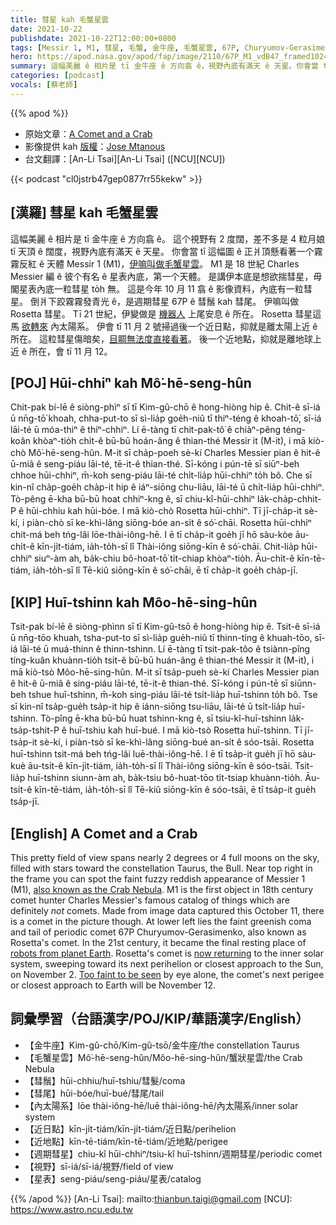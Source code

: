 ```yaml
---
title: 彗星 kah 毛蟹星雲
date: 2021-10-22
publishdate: 2021-10-22T12:00:00+0800
tags: [Messir 1, M1, 彗星, 毛蟹, 金牛座, 毛蟹星雲, 67P, Churyumov-Gerasimenko, 67P Churyumov-Gerasimenko, 週期彗星, 彗鬚, 彗尾, 近日點, 近地點, Rosetta 彗星, 彗星 67P]
hero: https://apod.nasa.gov/apod/fap/image/2110/67P_M1_vdB47_framed1024c.jpg
summary: 這幅美麗 ê 相片是 tī 金牛座 ê 方向翕 ê，視野內底有滿天 ê 天星。你會當 tī 正爿頂懸看著一个霧霧反紅 ê 天體 Messir 1 (M1)，伊嘛叫做毛蟹星雲。
categories: [podcast]
vocals: [蔡老師]
---
```


{{% apod %}}

- 原始文章：[A Comet and a Crab](https://apod.nasa.gov/apod/ap211022.html)
- 影像提供 kah [版權][copyright]：[Jose Mtanous](https://mtanous.wordpress.com/)
- 台文翻譯：[An-Li Tsai][An-Li Tsai] ([NCU][NCU])

{{< podcast "cl0jstrb47gep0877rr55kekw" >}}

## [漢羅] 彗星 kah 毛蟹星雲
這幅美麗 ê 相片是 tī 金牛座 ê 方向翕 ê。
這个視野有 2 度闊，差不多是 4 粒月娘 tī 天頂 ê 闊度，視野內底有滿天 ê 天星。
你會當 tī 這幅圖 ê 正爿頂懸看著一个霧霧反紅 ê 天體 Messir 1 (M1)，[伊嘛叫做毛蟹星雲][also known as the Crab Nebula]。
M1 是 18 世紀 Charles Messier 編 ê 彼个有名 ê 星表內底，第一个天體。
是講伊本底是想欲揣彗星，毋閣星表內底一粒彗星 to̍h 無。
這是今年 10 月 11 翕 ê 影像資料，內底有一粒彗星。
倒爿下跤霧霧發青光 ê，是週期彗星 67P ê 彗鬚 kah 彗尾。
伊嘛叫做 Rosetta 彗星。
Tī 21 世紀，伊變做是 [機器人][robots from planet Earth] 上尾安息 ê 所在。
Rosetta 彗星這馬 [欲轉來][now returning t] 內太陽系。
伊會 tī 11 月 2 號掃過後一个近日點，抑就是離太陽上近 ê 所在。
這粒彗星傷暗矣，[目睭無法度直接看著][Too faint to be seen]。
後一个近地點，抑就是離地球上近 ê 所在，會 tī 11 月 12。


## [POJ] Hūi-chhiⁿ kah Mô͘-hē-seng-hûn
Chit-pak bí-lē ê siòng-phìⁿ sī tī Kim-gû-chō ê hong-hiòng hip ê.
Chit-ê sī-iá ū nn̄g-tō͘ khoah, chha-put-to sī sì-lia̍p goe̍h-niû tī thiⁿ-téng ê khoah-tō͘, sī-iá lāi-té ū móa-thiⁿ ê thiⁿ-chhiⁿ.
Lí ē-tàng tī chit-pak-tô͘ ê chiàⁿ-pêng téng-koân khòaⁿ-tio̍h chi̍t-ê bū-bū hoán-âng ê thian-thé Messir it (M-it), i mā kiò-chò Mô͘-hē-seng-hûn.
M-it sī cha̍p-poeh sè-kí Charles Messier pian ê hit-ê ū-miâ ê seng-piáu lāi-té, tē-it-ê thian-thé.
Sī-kóng i pún-tē sī siūⁿ-beh chhoe hūi-chhiⁿ, m̄-koh seng-piáu lāi-té chi̍t-lia̍p hūi-chhiⁿ to̍h bô.
Che sī kin-nî cha̍p-goe̍h cha̍p-it hip ê iáⁿ-siōng chu-liāu, lāi-té ū chi̍t-lia̍p hūi-chhiⁿ.
Tò-pêng ē-kha bū-bū hoat chhiⁿ-kng ê, sī chiu-kî-hūi-chhiⁿ la̍k-cha̍p-chhit-P ê hūi-chhiu kah hūi-bóe.
I mā kiò-chò Rosetta hūi-chhiⁿ.
Tī jī-cha̍p-it sè-kí, i piàn-chò sī ke-khì-lâng siōng-bóe an-si̍t ê só͘-chāi.
Rosetta hūi-chhiⁿ chit-má beh tńg-lâi lōe-thài-iông-hē.
I ē tī cha̍p-it goe̍h jī hō sàu-kòe āu-chi̍t-ê kīn-ji̍t-tiám, ia̍h-to̍h-sī lî Thài-iông siōng-kīn ê só͘-chāi.
Chit-lia̍p hūi-chhiⁿ siuⁿ-àm ah, ba̍k-chiu bô-hoat-tō͘ ti̍t-chiap khòaⁿ-tio̍h.
Āu-chi̍t-ê kīn-tē-tiám, ia̍h-to̍h-sī lî Tē-kiû siōng-kīn ê só͘-chāi, ē tī cha̍p-it goe̍h cha̍p-jī.

## [KIP] Huī-tshinn kah Môo-hē-sing-hûn
Tsit-pak bí-lē ê siòng-phìnn sī tī Kim-gû-tsō ê hong-hiòng hip ê.
Tsit-ê sī-iá ū nn̄g-tōo khuah, tsha-put-to sī sì-lia̍p gue̍h-niû tī thinn-tíng ê khuah-tōo, sī-iá lāi-té ū muá-thinn ê thinn-tshinn.
Lí ē-tàng tī tsit-pak-tôo ê tsiànn-pîng tíng-kuân khuànn-tio̍h tsi̍t-ê bū-bū huán-âng ê thian-thé Messir it (M-it), i mā kiò-tsò Môo-hē-sing-hûn.
M-it sī tsa̍p-pueh sè-kí Charles Messier pian ê hit-ê ū-miâ ê sing-piáu lāi-té, tē-it-ê thian-thé.
Sī-kóng i pún-tē sī siūnn-beh tshue huī-tshinn, m̄-koh sing-piáu lāi-té tsi̍t-lia̍p huī-tshinn to̍h bô.
Tse sī kin-nî tsa̍p-gue̍h tsa̍p-it hip ê iánn-siōng tsu-liāu, lāi-té ū tsi̍t-lia̍p huī-tshinn.
Tò-pîng ē-kha bū-bū huat tshinn-kng ê, sī tsiu-kî-huī-tshinn la̍k-tsa̍p-tshit-P ê huī-tshiu kah huī-bué.
I mā kiò-tsò Rosetta huī-tshinn.
Tī jī-tsa̍p-it sè-kí, i piàn-tsò sī ke-khì-lâng siōng-bué an-si̍t ê sóo-tsāi.
Rosetta huī-tshinn tsit-má beh tńg-lâi luē-thài-iông-hē.
I ē tī tsa̍p-it gue̍h jī hō sàu-kuè āu-tsi̍t-ê kīn-ji̍t-tiám, ia̍h-to̍h-sī lî Thài-iông siōng-kīn ê sóo-tsāi.
Tsit-lia̍p huī-tshinn siunn-àm ah, ba̍k-tsiu bô-huat-tōo ti̍t-tsiap khuànn-tio̍h.
Āu-tsi̍t-ê kīn-tē-tiám, ia̍h-to̍h-sī lî Tē-kiû siōng-kīn ê sóo-tsāi, ē tī tsa̍p-it gue̍h tsa̍p-jī.

## [English] A Comet and a Crab
This pretty field of view spans nearly 2 degrees or 4 full moons on the sky, filled with stars toward the constellation Taurus, the Bull.
Near top right in the frame you can spot the faint fuzzy reddish appearance of Messier 1 (M1), [also known as the Crab Nebula][also known as the Crab Nebula].
M1 is the first object in 18th century comet hunter Charles Messier's famous catalog of things which are definitely *not* comets.
Made from image data captured this October 11, there is a comet in the picture though.
At lower left lies the faint greenish coma and tail of periodic comet 67P Churyumov-Gerasimenko, also known as Rosetta's comet.
In the 21st century, it became the final resting place of [robots from planet Earth][robots from planet Earth].
Rosetta's comet is [now returning][now returning e] to the inner solar system, sweeping toward its next perihelion or closest approach to the Sun, on November 2.
[Too faint to be seen][Too faint to be seen] by eye alone, the comet's next perigee or closest approach to Earth will be November 12.

## 詞彙學習（台語漢字/POJ/KIP/華語漢字/English）
- 【金牛座】Kim-gû-chō/Kim-gû-tsō/金牛座/the constellation Taurus
- 【毛蟹星雲】Mô͘-hē-seng-hûn/Môo-hē-sing-hûn/蟹狀星雲/the Crab Nebula
- 【彗鬚】hūi-chhiu/huī-tshiu/彗髮/coma
- 【彗尾】hūi-bóe/huī-bué/彗尾/tail
- 【內太陽系】lōe thài-iông-hē/luē thài-iông-hē/內太陽系/inner solar system
- 【近日點】kīn-ji̍t-tiám/kīn-ji̍t-tiám/近日點/perihelion
- 【近地點】kīn-tē-tiám/kīn-tē-tiám/近地點/perigee
- 【週期彗星】chiu-kî hūi-chhiⁿ/tsiu-kî huī-tshinn/週期彗星/periodic comet
- 【視野】sī-iá/sī-iá/視野/field of view
- 【星表】seng-piáu/seng-piáu/星表/catalog


{{% /apod %}}
[An-Li Tsai]: mailto:thianbun.taigi@gmail.com
[NCU]: https://www.astro.ncu.edu.tw

[copyright]: https://apod.nasa.gov/apod/fap/lib/about_apod.html#srapply

[also known as the Crab Nebula]:https://www.nasa.gov/feature/goddard/2017/messier-1-the-crab-nebula
[robots from planet Earth]:https://solarsystem.nasa.gov/missions/rosetta-philae/in-depth/
[now returning e]:https://apod.nasa.gov/apod/ap210910.html
[now returning t]:https://apod.tw/daily/20210910/
[Too faint to be seen]:https://theskylive.com/67p-info
